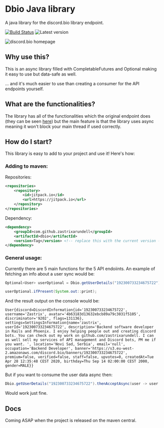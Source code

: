 # Dbio Java library
A java library for the discord.bio library endpoint.

[![Build Status](https://travis-ci.com/zastrixarundell/dbio.svg?branch=master)](https://travis-ci.com/zastrixarundell/dbio) ![Latest version](https://img.shields.io/github/v/release/zastrixarundell/dbio)

![discord.bio homepage](https://raw.githubusercontent.com/zastrixarundell/dbio/master/assets/home.png)

## Why use this?
This is an async library filled with CompletableFutures and Optional making it easy to use but data-safe as well.

... and it's much easier to use than creating a consumer for the API endpoints yourself.

## What are the functionalities?
The library has all of the functionalities which the original endpoint does (they can be seen [here](https://docs.discord.bio/)) but the main feature is that the library uses async meaning it won't block your main thread if used correctly.

## How do I start?
This library is easy to add to your project and use it! Here's how:

### Adding to maven:
Repositories:
```xml
<repositories>
    <repository>
        <id>jitpack.io</id>
        <url>https://jitpack.io</url>
    </repository>
</repositories>
```

Dependency:
```xml
<dependency>
    <groupId>com.github.zastrixarundell</groupId>
    <artifactId>dbio</artifactId>
    <version>Tag</version> <!-- replace this with the current version -->
</dependency>
```

### General usage:
Currently there are 5 main functions for the 5 API endoiints. An example of fetching an info about a user sync would be:
```java
Optional<User> userOptional = Dbio.getUserDetails("192300733234675722").get();

userOptional.ifPresent(System.out::print);
```
And the result output on the console would be:
```
User{discord=DiscordInformation{id='192300733234675722', username='Zastrix', avatar='4b63183d13632ebcb89a79c3031f5105', discriminator='9202', flags=131136}, settings=SettingsInformation{name='zastrix', userId='192300733234675722', description='Backend software developer in Rails and Phoenix. I enjoy helping people out and creating discord bots. You can check out my work on github.com/zastrixarundell. I can as well sell my services of API management and Discord bots, PM me if you want. ', location='Novi Sad, Serbia', email='null', occupation='Backend Developer', banner='https://s3.eu-west-2.amazonaws.com/discord.bio/banners/192300733234675722', premium=false, verified=false, staff=false, upvotes=0, createdAt=Tue Apr 28 12:35:48 CEST 2020, birthday=Thu Sep 14 02:00:00 CEST 2000, gender=MALE}}
```
But if you want to consume the user data async then:
```java
Dbio.getUserDetails("192300733234675722").thenAcceptAsync(user -> user.ifPresent(System.out::println));
```
Would work just fine.

## Docs
Coming ASAP when the project is released on the maven central.
